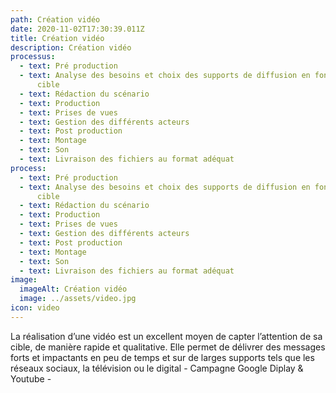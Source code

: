 ```yaml
---
path: Création vidéo
date: 2020-11-02T17:30:39.011Z
title: Création vidéo
description: Création vidéo
processus:
  - text: Pré production
  - text: Analyse des besoins et choix des supports de diffusion en fonction de la
      cible
  - text: Rédaction du scénario
  - text: Production
  - text: Prises de vues
  - text: Gestion des différents acteurs
  - text: Post production
  - text: Montage
  - text: Son
  - text: Livraison des fichiers au format adéquat
process:
  - text: Pré production
  - text: Analyse des besoins et choix des supports de diffusion en fonction de la
      cible
  - text: Rédaction du scénario
  - text: Production
  - text: Prises de vues
  - text: Gestion des différents acteurs
  - text: Post production
  - text: Montage
  - text: Son
  - text: Livraison des fichiers au format adéquat
image:
  imageAlt: Création vidéo
  image: ../assets/video.jpg
icon: video
---
```

La réalisation d’une vidéo est un excellent moyen de capter l’attention de sa cible, de manière rapide et qualitative. Elle permet de délivrer des messages forts et impactants en peu de temps et sur de larges supports tels que les réseaux sociaux, la télévision ou le digital - Campagne Google Diplay & Youtube -